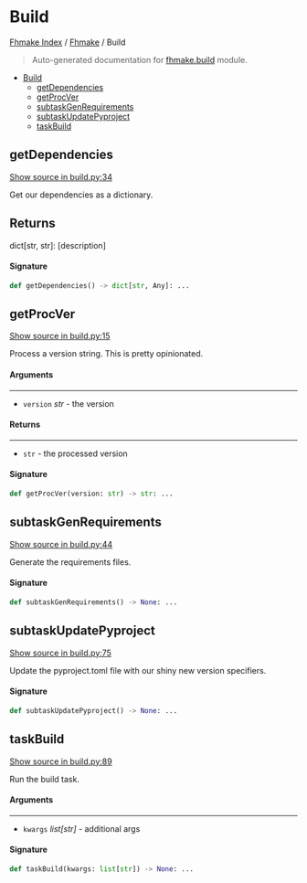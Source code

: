 # Build

[Fhmake Index](../README.md#fhmake-index) / [Fhmake](./index.md#fhmake) / Build

> Auto-generated documentation for [fhmake.build](../../../fhmake/build.py) module.

- [Build](#build)
  - [getDependencies](#getdependencies)
  - [getProcVer](#getprocver)
  - [subtaskGenRequirements](#subtaskgenrequirements)
  - [subtaskUpdatePyproject](#subtaskupdatepyproject)
  - [taskBuild](#taskbuild)

## getDependencies

[Show source in build.py:34](../../../fhmake/build.py#L34)

Get our dependencies as a dictionary.

Returns
-------
 dict[str, str]: [description]

#### Signature

```python
def getDependencies() -> dict[str, Any]: ...
```



## getProcVer

[Show source in build.py:15](../../../fhmake/build.py#L15)

Process a version string. This is pretty opinionated.

#### Arguments

----
 - `version` *str* - the version

#### Returns

-------
 - `str` - the processed version

#### Signature

```python
def getProcVer(version: str) -> str: ...
```



## subtaskGenRequirements

[Show source in build.py:44](../../../fhmake/build.py#L44)

Generate the requirements files.

#### Signature

```python
def subtaskGenRequirements() -> None: ...
```



## subtaskUpdatePyproject

[Show source in build.py:75](../../../fhmake/build.py#L75)

Update the pyproject.toml file with our shiny new version specifiers.

#### Signature

```python
def subtaskUpdatePyproject() -> None: ...
```



## taskBuild

[Show source in build.py:89](../../../fhmake/build.py#L89)

Run the build task.

#### Arguments

----
 - `kwargs` *list[str]* - additional args

#### Signature

```python
def taskBuild(kwargs: list[str]) -> None: ...
```